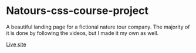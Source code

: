 # Natours-css-course-project
A beautiful landing page for a fictional nature tour company. The majority of it is done by following the videos, but I made it my own as well.

[Live site](https://danieldepaolo.github.io/Natours-css-course-project/)

